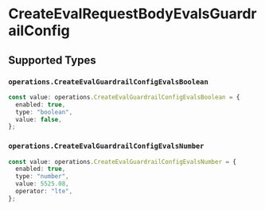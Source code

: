 # CreateEvalRequestBodyEvalsGuardrailConfig


## Supported Types

### `operations.CreateEvalGuardrailConfigEvalsBoolean`

```typescript
const value: operations.CreateEvalGuardrailConfigEvalsBoolean = {
  enabled: true,
  type: "boolean",
  value: false,
};
```

### `operations.CreateEvalGuardrailConfigEvalsNumber`

```typescript
const value: operations.CreateEvalGuardrailConfigEvalsNumber = {
  enabled: true,
  type: "number",
  value: 5525.08,
  operator: "lte",
};
```

